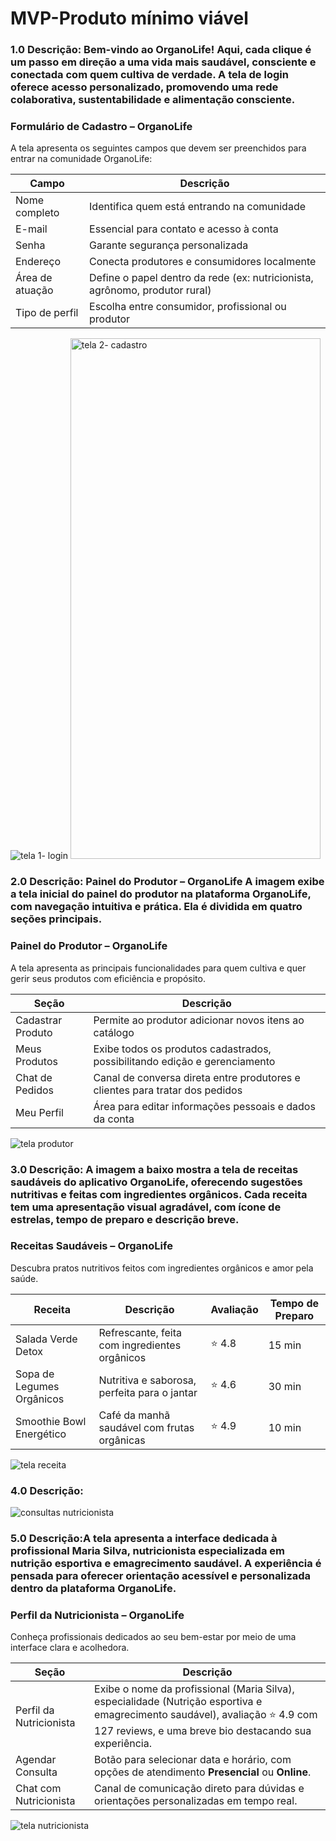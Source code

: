 # MVP-Produto mínimo viável

### 1.0 Descrição: Bem-vindo ao OrganoLife! Aqui, cada clique é um passo em direção a uma vida mais saudável, consciente e conectada com quem cultiva de verdade. A tela de login oferece acesso personalizado, promovendo uma rede colaborativa, sustentabilidade e alimentação consciente.
### Formulário de Cadastro – OrganoLife

A tela apresenta os seguintes campos que devem ser preenchidos para entrar na comunidade OrganoLife:

| **Campo**           | **Descrição**                                                                 |
|---------------------|--------------------------------------------------------------------------------|
| Nome completo       | Identifica quem está entrando na comunidade                                    |
| E-mail              | Essencial para contato e acesso à conta                                        |
| Senha               | Garante segurança personalizada                                                 |
| Endereço            | Conecta produtores e consumidores localmente                                   |
| Área de atuação     | Define o papel dentro da rede (ex: nutricionista, agrônomo, produtor rural)    |
| Tipo de perfil      | Escolha entre consumidor, profissional ou produtor                             |

![tela 1- login](https://github.com/user-attachments/assets/3e6dedfb-687b-4b7b-afdc-998aa20342da)
<img width="400" height="833" alt="tela 2- cadastro" src="https://github.com/user-attachments/assets/ccb85f5e-1815-4f11-8cf8-219e26ceceb5" />  

### 2.0 Descrição: Painel do Produtor – OrganoLife A imagem exibe a tela inicial do painel do produtor na plataforma OrganoLife, com navegação intuitiva e prática. Ela é dividida em quatro seções principais.  
### Painel do Produtor – OrganoLife

A tela apresenta as principais funcionalidades para quem cultiva e quer gerir seus produtos com eficiência e propósito.

| **Seção**             | **Descrição**                                                                 |
|------------------------|--------------------------------------------------------------------------------|
| Cadastrar Produto      | Permite ao produtor adicionar novos itens ao catálogo                         |
| Meus Produtos          | Exibe todos os produtos cadastrados, possibilitando edição e gerenciamento    |
| Chat de Pedidos        | Canal de conversa direta entre produtores e clientes para tratar dos pedidos  |
| Meu Perfil             | Área para editar informações pessoais e dados da conta                        |  

![tela produtor](https://github.com/user-attachments/assets/ddb9ddfa-f276-4af4-880a-180a0ecbfcde)
### 3.0 Descrição: A imagem a baixo mostra a tela de receitas saudáveis do aplicativo OrganoLife, oferecendo sugestões nutritivas e feitas com ingredientes orgânicos. Cada receita tem uma apresentação visual agradável, com ícone de estrelas, tempo de preparo e descrição breve.
### Receitas Saudáveis – OrganoLife

Descubra pratos nutritivos feitos com ingredientes orgânicos e amor pela saúde.

| **Receita**                  | **Descrição**                                            | **Avaliação** | **Tempo de Preparo** |
|-----------------------------|----------------------------------------------------------|---------------|----------------------|
| Salada Verde Detox          | Refrescante, feita com ingredientes orgânicos            | ⭐ 4.8         | 15 min               |
| Sopa de Legumes Orgânicos   | Nutritiva e saborosa, perfeita para o jantar             | ⭐ 4.6         | 30 min               |
| Smoothie Bowl Energético    | Café da manhã saudável com frutas orgânicas              | ⭐ 4.9         | 10 min               |

![tela receita](https://github.com/user-attachments/assets/c85da8e2-d090-415c-9a56-c3b34f5fa4e6)
### 4.0 Descrição:
![consultas nutricionista ](https://github.com/user-attachments/assets/a3a252ae-63dd-47ec-a472-7cd33ea1e0f4)

### 5.0 Descrição:A tela apresenta a interface dedicada à profissional Maria Silva, nutricionista especializada em nutrição esportiva e emagrecimento saudável. A experiência é pensada para oferecer orientação acessível e personalizada dentro da plataforma OrganoLife.
###  Perfil da Nutricionista – OrganoLife

Conheça profissionais dedicados ao seu bem-estar por meio de uma interface clara e acolhedora.

| **Seção**                 | **Descrição**                                                                                   |
|---------------------------|--------------------------------------------------------------------------------------------------|
| Perfil da Nutricionista   | Exibe o nome da profissional (Maria Silva), especialidade (Nutrição esportiva e emagrecimento saudável), avaliação ⭐ 4.9 com 127 reviews, e uma breve bio destacando sua experiência. |
| Agendar Consulta          | Botão para selecionar data e horário, com opções de atendimento **Presencial** ou **Online**.   |
| Chat com Nutricionista    | Canal de comunicação direto para dúvidas e orientações personalizadas em tempo real.            |

![tela nutricionista](https://github.com/user-attachments/assets/36a1832e-67d7-41ba-b2b3-52e727cf6519)
